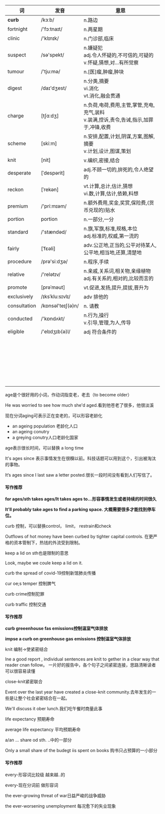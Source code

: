 | 词           | 发音              | 意思                                                         |
| ------------ | ----------------- | ------------------------------------------------------------ |
| **curb**     | /kɜːb/            | n.路边                                                       |
| fortnight    | /'fɔːtnaɪt/       | n.两星期                                                     |
| clinic       | /'klɪnɪk/         | n.门诊部,临床                                                |
| suspect      | /sə'spekt/        | n.嫌疑犯<br/>adj.令人怀疑的,不可信的,可疑的<br/>v.怀疑,猜想,对...有所觉察 |
| tumour       | /'tju:mə/         | n.[医]瘤,肿瘤,肿块                                           |
| digest       | /daɪ'dʒest/       | n.分类,摘要<br/>vi.消化<br/>vt.消化,融会贯通                 |
| charge       | [tʃɑːdʒ]          | n.负荷,电荷,费用,主管,掌管,充电,充气,装料<br/>v.装满,控诉,责令,告诫,指示,加罪于,冲锋,收费 |
| scheme       | [skiːm]           | n.安排,配置,计划,阴谋,方案,图解,摘要<br/>v.计划,设计,图谋,策划 |
| knit         | [nit]             | v.编织,密接,结合                                             |
| desperate    | [ˈdespərit]       | adj.不顾一切的,拚死的,令人绝望的                             |
| reckon       | [ˈrekən]          | vt.计算,总计,估计,猜想<br/>vi.数,计算,估计,依赖,料想         |
| premium      | /'priːmɪəm/       | n.额外费用,奖金,奖赏,保险费,(货币兑现的)贴水                 |
| portion      | portion           | n.一部分,一分                                                |
| standard     | /'stændəd/        | n.旗,军旗,标准,规格,本位<br/>adj.标准的,权威,第一流的        |
| fairly       | [ˈfɛəli]          | adv.公正地,正当的,公平对待某人,公平地,相当地,还算,清楚地     |
| procedure    | /prə'siːdʒə/      | n.程序,手续                                                  |
| relative     | /'relətɪv/        | n.亲戚,关系词,相关物,亲缘植物<br/>adj.有关系的,相对的,比较而言的 |
| promote      | [prəˈməut]        | vt.促进,发扬,提升,提拔,晋升为                                |
| exclusively  | /ɪksˈklu:sɪvlɪ/   | adv 排他的                                                   |
| consultation | /kɒnsəl'teɪʃ(ə)n/ | n. 请教                                                      |
| conducted    | /'kɒndʌkt/        | n.行为,操行<br/>v.引导,管理,为人,传导                        |
| eligible     | /'elɪdʒɪb(ə)l/    | adj 符合条件的                                               |
|              |                   |                                                              |
|              |                   |                                                              |
|              |                   |                                                              |
|              |                   |                                                              |
|              |                   |                                                              |
|              |                   |                                                              |
|              |                   |                                                              |
|              |                   |                                                              |
|              |                   |                                                              |
|              |                   |                                                              |
|              |                   |                                                              |
|              |                   |                                                              |
|              |                   |                                                              |
|              |                   |                                                              |
|              |                   |                                                              |
|              |                   |                                                              |
|              |                   |                                                              |
|              |                   |                                                              |
|              |                   |                                                              |
|              |                   |                                                              |
|              |                   |                                                              |
|              |                   |                                                              |
|              |                   |                                                              |
|              |                   |                                                              |
|              |                   |                                                              |
|              |                   |                                                              |
|              |                   |                                                              |

age是个很好用的小词，作动词指变老，老去（to become older）

He was worried to see how much she'd aged.看到他苍老了很多，他很淡溪

现在分词aging可表示正在变老的，可以形容老龄化

- an ageing population 老龄化人口
- an ageing conutry
- a greying conutry人口老龄化国家

age表示很长时间，可以替换 a long time

It's ages since 表示事情发生在很糗以前。科技话题可以用到这个，引出被淘汰的事物。

It‘s ages since I last saw a letter posted.很长一段时间没有看到人们写信了。

#### 写作推荐

**for ages/sth takes ages/It takes ages to...形容事情发生或者持续的时间很久**

**It'll probably take ages to find a parking space. 大概需要很多才能找到停车位。**



curb 控制，可以替换control， limit， restrain和check

Outflows of hot money have been curbed by tighter capital controls. 在更严格的资本管制下，热钱的外流受到限制。

keep a lid on sth也是限制的意思

Look, maybe we coule keep a lid on it.

curb the spread of  covid-19控制新馆肺炎传播

cur oe;s temper 控制脾气

curb crime控制犯罪

curb traffic 控制交通

#### 写作推荐

**curb greeenhouse fas emissions控制温室气体排放**

**impse a curb on greenhouse gas emissions 控制温室气体排放**



knit 编制->使紧密结合

Ine a good report , individual sentences are knit to gether in a clear way that reader cnan follow。 一片好的报告中，各个句子之间紧密连接，思路清晰读者可以很容易读懂

close-knit紧密联合

Event over the last year have created a close-knit community.去年发生的一些是让整个社会紧密结合在一起。

We'll discuss it ober lunch.我们吃午餐时商量此事



life expectancy 预期寿命

average life expectancy 平均预期寿命

a/an ...  share od sth. ..中的一部分

Only a small share of the budegt iis spent on books 购书只占预算的一小部分

#### 写作推荐

every-形容词比较级   越来越..的

every-现在分词前 做形容词

the ever-growing threat of war日益严峻的战争威胁

the ever-worsening unemployment 每况愈下的失业现象



